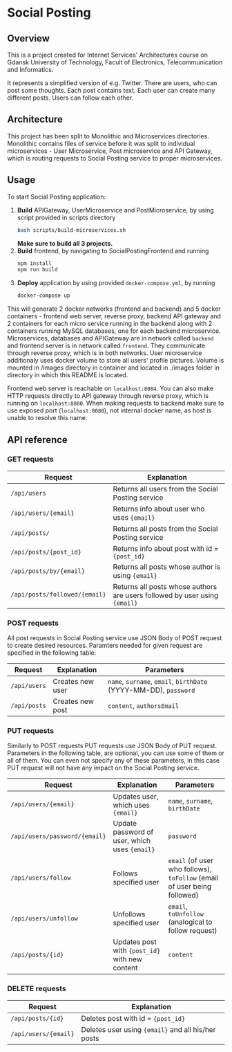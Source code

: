 # Social Posting

## Overview
This is a project created for Internet Services' Architectures course on Gdansk University of Technology, Facult of Electronics, Telecommunication and Informatics.

It represents a simplified version of e.g. Twitter. There are users, who can post some thoughts. Each post contains text. Each user can create many different posts. Users can follow each other.

## Architecture
This project has been split to Monolithic and Microservices directories. Monolithic contains files of service before it was split to individual microservices - User Microservice, Post microservice and API Gateway, which is routing requests to Social Posting service to proper microservices.

## Usage
To start Social Posting application:
1. **Build** APIGateway, UserMicroservice and  PostMicroservice, by using script provided in scripts directory
	```bash
	bash scripts/build-microservices.sh
	```
	**Make sure to build all 3 projects.**  
2. **Build** frontend, by navigating to SocialPostingFrontend and running
	```bash
	npm install
	npm run build
	```
3. **Deploy** application by using provided `docker-compose.yml`, by running
	```bash
	docker-compose up
	```

This will generate 2 docker networks (frontend and backend) and 5 docker containers - frontend web server, reverse proxy, backend API gateway and 2 containers for each micro service running in the backend along with 2 containers running MySQL databases, one for each backend microservice. Microservices, databases and APIGateway are in network called `backend` and frontend server is in network called `frontend`. They communicate through reverse proxy, which is in both networks. User microservice additionaly uses docker volume to store all users' profile pictures. Volume is mounted in /images directory in container and located in ./images folder in directory in which this README is located.

Frontend web server is reachable on `localhost:8084`. You can also make HTTP requests directly to API gateway through reverse proxy, which is running on `localhost:8080`.
When making requests to backend make sure to use exposed port (`localhost:8080`), not internal docker name, as host is unable to resolve this name.

## API reference

### GET requests
| Request | Explanation |
|---|---|
| `/api/users` | Returns all users from the Social Posting service |
| `/api/users/{email}` | Returns info about user who uses `{email}` |
| `/api/posts/` | Returns all posts from the Social Posting service |
| `/api/posts/{post_id}` | Returns info about post with id = `{post_id}` |
| `/api/posts/by/{email}` | Returns all posts whose author is using `{email}` |
| `/api/posts/followed/{email}` | Returns all posts whose authors are users followed by user using `{email}` |


### POST requests
All post requests in Social Posting service use JSON Body of POST request to create desired resources. Paramters needed for given request are specified in the following table:  

| Request | Explanation | Parameters |
|---|---|---|
| `/api/users` | Creates new user | `name`, `surname`, `email`, `birthDate` (YYYY-MM-DD), `password` |
| `/api/posts` | Creates new post | `content`, `authorsEmail` |

### PUT requests
Similarly to POST requests PUT requests use JSON Body of PUT request. Parameters in the following table, are optional, you can use some of them or all of them. You can even not specify any of these parameters, in this case PUT request will not have any impact on the Social Posting service.

| Request | Explanation | Parameters |
|---|---|---|
| `/api/users/{email}` | Updates user, which uses `{email}` | `name`, `surname`, `birthDate` |
| `/api/users/password/{email}` | Update password of user, which uses `{email}` | `password`
| `/api/users/follow` | Follows specified user | `email` (of user who follows), `toFollow` (email of user being followed) |
| `/api/users/unfollow` | Unfollows specified user | `email`, `toUnfollow` (analogical to follow request) |
| `/api/posts/{id}` | Updates post with `{post_id}` with new content | `content` |

### DELETE requests
| Request | Explanation |
|---|---|
| `/api/posts/{id}` | Deletes post with id = `{post_id}` |
| `/api/users/{email}` | Deletes user using `{email}` and all his/her posts |
